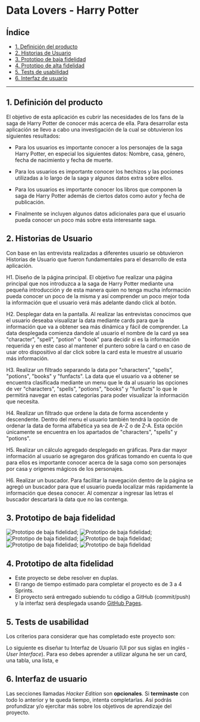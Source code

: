 # Data Lovers - Harry Potter

## Índice

* [1. Definición del producto](#1-definición-del-producto)
* [2. Historias de Usuario](#2-historias-de-usuario)
* [3. Prototipo de baja fidelidad](#3-prototipo-de-baja-fidelidad)
* [4. Prototipo de alta fidelidad](#4-prototipo-de-alta-fidelidad)
* [5. Tests de usabilidad](#5-tests-de-usabilidad)
* [6. Interfaz de usuario](#6-interfaz-de-usuario)

***

## 1. Definición del producto

El objetivo de esta aplicación es cubrir las necesidades de los fans de la saga de Harry Potter de conocer más acerca de ella. Para desarrollar esta aplicación se llevo a cabo una investigación de la cual se obtuvieron los siguientes resultados:

* Para los usuarios es importante conocer a los personajes de la saga Harry Potter, en especial los siguientes datos: Nombre, casa, género, fecha de nacimiento y fecha de muerte.

* Para los usuarios es importante conocer los hechizos y las pociones utilizadas a lo largo de la saga y algunos datos extra sobre ellos.

* Para los usuarios es importante conocer los libros que componen la saga de Harry Potter además de ciertos datos como autor y fecha de publicación.

* Finalmente se incluyen algunos datos adicionales para que el usuario pueda conocer un poco más sobre esta interesante saga.
## 2. Historias de Usuario

Con base en las entrevista realizadas a diferentes usuario se obtuvieron Historias de Usuario que fueron fundamentales para el desarrollo de esta aplicación.

H1. Diseño de la página principal.
El objetivo fue realizar una página principal que nos introduzca a la saga de Harry Potter mediante una pequeña introducción y de esta manera quien no tenga mucha información pueda conocer un poco de la misma y así comprender un poco mejor toda la información que el usuario verá más adelante dando click al botón.

H2. Desplegar data en la pantalla.
Al realizar las entrevistas conocimos que el usuario deseaba visualizar la data mediante cards para que la información que va a obtener sea más dinámica y fácil de comprender.
La data desplegada comienza dandole al usuario el nombre de la card ya sea "character", "spell", "potion" o "book" para decidir si es la información requerida y en este caso al mantener el puntero sobre la card o en caso de usar otro dispositivo al dar click sobre la card esta le muestre al usuario más información.

H3. Realizar un filtrado separando la data por "characters", "spells", "potions", "books" y "funfacts".
La data que el usuario va a obtener se encuentra clasificada mediante un menu que le da al usuario las opciones de ver "characters", "spells", "potions", "books" y "funfacts" lo que le permitirá navegar en estas categorías para poder visualizar la información que necesita.

H4. Realizar un filtrado que ordene la data de forma ascendente y descendente.
Dentro del menu el usuario también tendrá la opción de ordenar la data de forma alfabética ya sea de A-Z o de Z-A.
Esta opción únicamente se encuentra en los apartados de "characters", "spells" y "potions".

H5. Realizar un cálculo agregado desplegado en gráficas.
Para dar mayor información al usuario se agregaron dos gráficas tomando en cuenta lo que para ellos es importante conocer acerca de la saga como son personajes por casa y origenes mágicos de los personajes.

H6. Realizar un buscador.
Para facilitar la navegación dentro de la página se agregó un buscador para que el usuario pueda localizar más rapidamente la información que desea conocer. Al comenzar a ingresar las letras el buscador descartará la data que no las contenga. 
## 3. Prototipo de baja fidelidad

![Prototipo de baja fidelidad](/src/img/P-bajaF%201.jpg);
![Prototipo de baja fidelidad](/src/img/P-bajaF%202.jpg);
![Prototipo de baja fidelidad](/src/img/P-bajaF%203.jpg);
![Prototipo de baja fidelidad](/src/img/P-bajaF%20(1).jpg);
![Prototipo de baja fidelidad](/src/img/P-bajaF%20(2).jpg);
![Prototipo de baja fidelidad](/src/img/P-bajaF%20(3).jpg)

## 4. Prototipo de alta fidelidad

* Este proyecto se debe resolver en duplas.
* El rango de tiempo estimado para completar el proyecto es de 3 a 4 Sprints.
* El proyecto será entregado subiendo tu código a GitHub (commit/push) y la
  interfaz será desplegada usando [GitHub Pages](https://pages.github.com/).

## 5. Tests de usabilidad

Los criterios para considerar que has completado este proyecto son:

Lo siguiente es diseñar tu Interfaz de Usuario (UI por sus siglas en inglés -
_User Interface_). Para eso debes aprender a utilizar alguna he ser un card, una tabla, una lista,
   e
## 6. Interfaz de usuario

Las secciones llamadas _Hacker Edition_ son **opcionales**. Si **terminaste**
con todo lo anterior y te queda tiempo, intenta completarlas. Así podrás
profundizar y/o ejercitar más sobre los objetivos de aprendizaje del proyecto.

